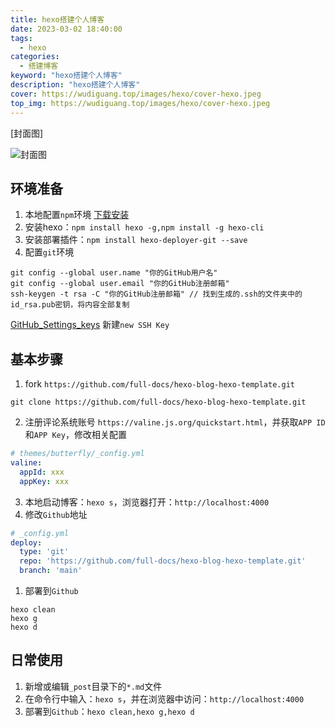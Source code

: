 ```yaml
---
title: hexo搭建个人博客
date: 2023-03-02 18:40:00
tags: 
  - hexo
categories: 
  - 搭建博客
keyword: "hexo搭建个人博客"
description: "hexo搭建个人博客"
cover: https://wudiguang.top/images/hexo/cover-hexo.jpeg
top_img: https://wudiguang.top/images/hexo/cover-hexo.jpeg
---
```


[封面图]

![封面图](https://wudiguang.top/images/hexo/cover-hexo.jpeg)

## 环境准备
1. 本地配置`npm`环境 [下载安装](https://link.zhihu.com/?target=https%3A//nodejs.org/en/download/)
2. 安装hexo：`npm install hexo -g,npm install -g hexo-cli`
3. 安装部署插件：`npm install hexo-deployer-git --save`
4. 配置`git`环境
```shell
git config --global user.name "你的GitHub用户名"
git config --global user.email "你的GitHub注册邮箱"
ssh-keygen -t rsa -C "你的GitHub注册邮箱" // 找到生成的.ssh的文件夹中的id_rsa.pub密钥，将内容全部复制
```

[GitHub_Settings_keys](https://link.zhihu.com/?target=https%3A//github.com/settings/keys)
新建`new SSH Key`

## 基本步骤

1. fork `https://github.com/full-docs/hexo-blog-hexo-template.git`
```shell
git clone https://github.com/full-docs/hexo-blog-hexo-template.git
```
2. 注册评论系统账号 `https://valine.js.org/quickstart.html`，并获取`APP ID`和`APP Key`，修改相关配置
```yml
# themes/butterfly/_config.yml
valine:
  appId: xxx
  appKey: xxx
```
3. 本地启动博客：`hexo s`，浏览器打开：`http://localhost:4000`
4. 修改`Github`地址
```yml
# _config.yml
deploy:
  type: 'git'
  repo: 'https://github.com/full-docs/hexo-blog-hexo-template.git'
  branch: 'main'
```
1. 部署到`Github` 
```shell
hexo clean
hexo g
hexo d
```

## 日常使用

1. 新增或编辑`_post`目录下的`*.md`文件
2. 在命令行中输入：`hexo s`，并在浏览器中访问：`http://localhost:4000`
3. 部署到`Github`：`hexo clean,hexo g,hexo d`